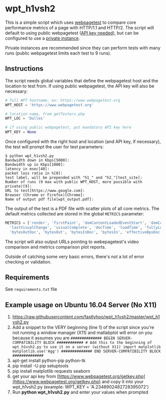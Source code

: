 # wpt_h1vsh2
This is a simple script which uses [webpagetest](https://www.webpagetest.org/) to compare core performance metrics of a page with HTTP/1.1 and HTTP/2. The script will default to using public webpagetest ([API key needed](https://www.webpagetest.org/getkey.php)), but can be configured to use a [private instance](https://sites.google.com/a/webpagetest.org/docs/private-instances).

Private instances are recommended since they can perform tests with many runs (public webpagetest limits each test to 9 runs).

## Instructions
The script needs global variables that define the webpagetest host and the location to test from.  If using public webpagetest, the API key will also be necessary:

```python
# full WPT hostname, ex: https://www.webpagetest.org
WPT_HOST = 'https://www.webpagetest.org'

# location name, from getTesters.php
WPT_LOC = 'Dulles'

# if using public webpagetest, put mandatory API key here
WPT_KEY = None
```

Once configured with the right host and location (and API key, if necessary), the test will prompt the user for test parameters:

```
$ python wpt_h1vsh2.py
Bandwidth down in Kbps[5000]:
Bandwidth up in Kbps[1000]:
latency in msec[40]:
packet loss ratio in %[0]:
test label, will be prepended with "h1_" and "h2_"[test_site]:
Number of runs (9 max with public WPT_HOST, more possible with private)[9]:
URL to test[https://www.google.com]:
Browser (Chrome or Firefox)[Chrome]:
Name of output pdf file[wpt_output.pdf]:
```

The output of the test is a PDF file with scatter plots of all core metrics.  The default metrics collected are stored in the global `METRICS` parameter:

```python
METRICS = ['render', 'firstPaint', 'domContentLoadedEventStart', 'domContentLoadedEventEnd',
  'lastVisualChange', 'visualComplete', 'docTime', 'loadTime', 'fullyLoaded', 'SpeedIndex',
  'bytesOutDoc', 'bytesOut', 'bytesInDoc', 'bytesIn', 'effectiveBpsDoc', 'effectiveBps']
```

The script will also output URLs pointing to webepagetest's video comparison and metrics comparison plot reports.

Outside of catching some very basic errors, there's not a lot of error checking or validation.

## Requirements
See `requirements.txt` file

## Example usage on Ubuntu 16.04 Server (No X11)

1. https://raw.githubusercontent.com/fastlyhoo/wpt_h1vsh2/master/wpt_h1vsh2.py
2. Add a snippet to the VERY beginning (line 1) of the script since you're not running a window manager (X11) and matlabplot will error on you because it assumes you are
        ```
        ############## BEGIN SERVER-COMPATIBILITY BLOCK ############
        # Add this to the beginning of wpt_h1vsh2.py to use it on a server (without X11)
        import matplotlib
        matplotlib.use('Agg')
        ############## END SERVER-COMPATIBILITY BLOCK ##############
        ```
3. apt-get install python-pip python-tk
4. pip install -U pip setuptools
5. pip install matplotlib requests seaborn
6. get your api key from [https://www.webpagetest.org/getkey.php](https://www.webpagetest.org/getkey.php) and copy it into your wpt_h1vsh2.py (example: WPT_KEY = 'A.2348902482728395072')
7. Run **python wpt_h1vsh2.py** and enter your values when prompted
